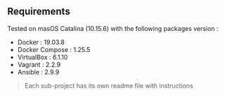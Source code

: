 ## Requirements

Tested on masOS Catalina (10.15.6) with the following packages version :
- Docker : 19.03.8
- Docker Compose : 1.25.5
- VirtualBox : 6.1.10
- Vagrant : 2.2.9
- Ansible : 2.9.9

> Each sub-project has its own readme file with instructions